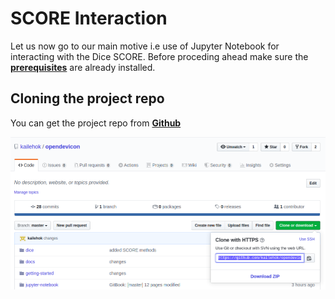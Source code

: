 # SCORE Interaction
Let us now go to our main motive i.e use of Jupyter Notebook for interacting with the Dice SCORE. Before proceding ahead make sure the [**prerequisites**](/prerequisites.md) are already installed.

## Cloning the project repo

You can get the project repo from [**Github**](https://github.com/kailehok/opendevicon)

![](../assets/github.png)